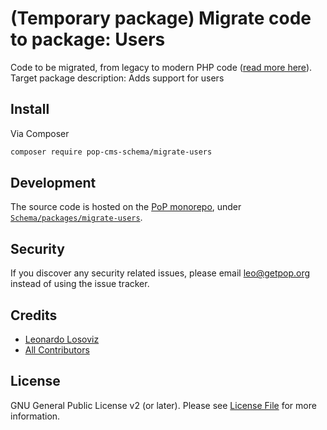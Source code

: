# (Temporary package) Migrate code to package: Users

Code to be migrated, from legacy to modern PHP code ([read more here](https://github.com/leoloso/PoP#codebase-migration)). Target package description:  Adds support for users

## Install

Via Composer

``` bash
composer require pop-cms-schema/migrate-users
```

## Development

The source code is hosted on the [PoP monorepo](https://github.com/leoloso/PoP), under [`Schema/packages/migrate-users`](https://github.com/leoloso/PoP/tree/master/layers/Schema/packages/migrate-users).

## Security

If you discover any security related issues, please email leo@getpop.org instead of using the issue tracker.

## Credits

- [Leonardo Losoviz][link-author]
- [All Contributors][link-contributors]

## License

GNU General Public License v2 (or later). Please see [License File](LICENSE.md) for more information.

[ico-version]: https://img.shields.io/packagist/v/pop-cms-schema/users.svg?style=flat-square
[ico-license]: https://img.shields.io/badge/license-GPLv2-brightgreen.svg?style=flat-square
[ico-travis]: https://img.shields.io/travis/pop-cms-schema/users/master.svg?style=flat-square
[ico-scrutinizer]: https://img.shields.io/scrutinizer/coverage/g/pop-cms-schema/users.svg?style=flat-square
[ico-code-quality]: https://img.shields.io/scrutinizer/g/pop-cms-schema/users.svg?style=flat-square
[ico-downloads]: https://img.shields.io/packagist/dt/pop-cms-schema/users.svg?style=flat-square

[link-packagist]: https://packagist.org/packages/pop-cms-schema/users
[link-travis]: https://travis-ci.org/pop-cms-schema/users
[link-scrutinizer]: https://scrutinizer-ci.com/g/pop-cms-schema/users/code-structure
[link-code-quality]: https://scrutinizer-ci.com/g/pop-cms-schema/users
[link-downloads]: https://packagist.org/packages/pop-cms-schema/users
[link-author]: https://github.com/leoloso
[link-contributors]: ../../../../../../contributors
